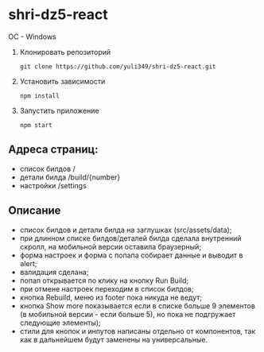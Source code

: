 # shri-dz5-react

OC - Windows
1. Клонировать репозиторий

    ```
    git clone https://github.com/yuli349/shri-dz5-react.git
    ```
2. Установить зависимости

     ```
    npm install
    ````
3. Запустить приложение

     ```
    npm start
    ```

## Адреса страниц:
- список билдов /
- детали билда /build/{number}
- настройки /settings

## Описание
- список билдов и детали билда на заглушках (src/assets/data);
- при длинном списке билдов/деталей билда сделала внутренний скролл, на мобильной версии оставила браузерный;
- форма настроек и форма с попапа собирает данные и выводит в alert;
- валидация сделана;
- попап открывается по клику на кнопку Run Build;
- при отмене настроек переходим в список билдов;
- кнопка Rebuild, меню из footer пока никуда не ведут;
- кнопка Show more показывается если в списке больше 9 элементов (в мобильной версии - если больше 5), но пока не подгружает следующие элементы);
- стили для кнопок и инпутов написаны отдельно от компонентов, так как в дальнейшем будут заменены на универсальные.